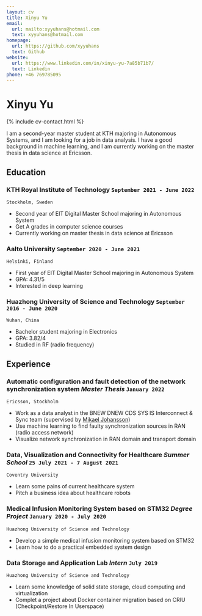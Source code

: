 ```yaml
---
layout: cv
title: Xinyu Yu
email:
  url: mailto:xyyuhans@hotmail.com
  text: xyyuhans@hotmail.com
homepage:
  url: https://github.com/xyyuhans
  text: Github
website:
  url: https://www.linkedin.com/in/xinyu-yu-7a85b71b7/
  text: Linkedin
phone: +46 769785095
---
```


# **Xinyu Yu**

<!--
include contact information from the front matter
Supported arguments:
    - homepage: url, text
    - phone
    - email
-->

{% include cv-contact.html %}

I am a second-year master student at KTH majoring in Autonomous Systems, and I am looking for a job in data analysis. I have a good background in machine learning, and I am currently working on the master thesis in data science at Ericsson.

## Education

### **KTH Royal Institute of Technology** `September 2021 - June 2022`

```
Stockholm, Sweden
```

- Second year of EIT Digital Master School majoring in Autonomous System
- Get A grades in computer science courses
- Currently working on master thesis in data science at Ericsson
  
### **Aalto University** `September 2020 - June 2021`

```
Helsinki, Finland
```

- First year of EIT Digital Master School majoring in Autonomous System
- GPA: 4.31/5
- Interested in deep learning

### **Huazhong University of Science and Technology** `September 2016 - June 2020`

```
Wuhan, China
```

- Bachelor student majoring in Electronics
- GPA: 3.82/4
- Studied in RF (radio frequency)

## Experience

### **Automatic configuration and fault detection of the network synchronization system** _Master Thesis_ `January 2022`

```
Ericsson, Stockholm
```

- Work as a data analyst in the BNEW DNEW CDS SYS IS Interconnect & Sync team (supervised by [Mikael Johansson](https://www.linkedin.com/in/mikael-johansson-a6b4915/))
- Use machine learning to find faulty synchronization sources in RAN (radio access network)
- Visualize network synchronization in RAN domain and transport domain

### **Data, Visualization and Connectivity for Healthcare** _Summer School_ `25 July 2021 - 7 August 2021`

```
Coventry University
```

- Learn some pains of current healthcare system
- Pitch a business idea about healthcare robots

### **Medical Infusion Monitoring System based on STM32** _Degree Project_ `January 2020 - July 2020`

```
Huazhong University of Science and Technology
```

- Develop a simple medical infusion monitoring system based on STM32
- Learn how to do a practical embedded system design

### **Data Storage and Application Lab** _Intern_ `July 2019`

```
Huazhong University of Science and Technology
```

- Learn some knowledge of solid state storage, cloud computing and virtualization
- Complet a project about Docker container migration based on CRIU (Checkpoint/Restore In Userspace)

<!--
### **AI & Big Data Analysis Programme** _Short-term Study_ `21 January 2019 - 28 January 2019`

```
National University of Singapore
```

- Learn some knowledge of machine learning and robotics
- Learn R Language and put it into practice
-->
<!-- ### Footer

Last updated: May 2013 -->
